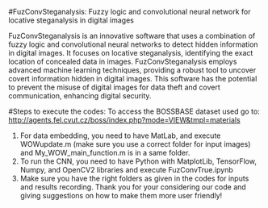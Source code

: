 #FuzConvSteganalysis: Fuzzy logic and convolutional neural network for locative steganalysis in digital images

FuzConvSteganalysis is an innovative software that uses a combination of fuzzy logic and convolutional neural networks to detect hidden information in digital images. It focuses on locative steganalysis, identifying the exact location of concealed data in images. FuzConvSteganalysis employs advanced machine learning techniques, providing a robust tool to uncover covert information hidden in digital images. This software has the potential to prevent the misuse of digital images for data theft and covert communication, enhancing digital security.

#Steps to execute the codes:
To access the BOSSBASE dataset used go to: http://agents.fel.cvut.cz/boss/index.php?mode=VIEW&tmpl=materials
1)	For data embedding, you need to have MatLab, and execute WOWupdate.m (make sure you use a correct folder for input images) and My_WOW_main_function.m is in a same folder.
2)	To run the CNN, you need to have Python with MatplotLib, TensorFlow, Numpy, and OpenCV2 libraries and execute FuzConvTrue.ipynb
3)	Make sure you have the right folders as given in the codes for inputs and results recording. 
Thank you for your considering our code and giving suggestions on how to make them more user friendly!




